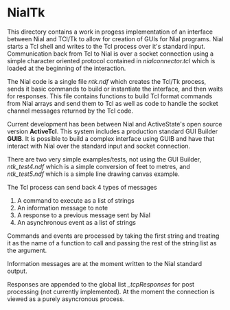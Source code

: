 # NialTk

This directory contains a work in progess implementation of an interface between Nial and TCl/Tk to allow for creation of GUIs for Nial programs. Nial starts a Tcl
shell and writes to the Tcl process over it's standard input. Communication back from Tcl to Nial is over a socket connection using a simple character oriented protocol contained in *nialconnector.tcl* which is loaded at the beginning of the interaction.

The Nial code is a single file *ntk.ndf* which creates the Tcl/Tk process, sends it basic commands to build or instantiate the interface, and then waits for responses. This file contains functions to build Tcl format commands from Nial arrays and send them to Tcl as well as code to handle the socket channel messages returned by the Tcl code.

Current development has been between Nial and ActiveState's open source version **ActiveTcl**. This system includes a production standard GUI Builder **GUIB**. It is possible to build a complex interface using GUIB and have that interact with Nial over the standard input and socket connection.

There are two very simple examples/tests, not using the GUI Builder, *ntk_test4.ndf* which is a simple conversion of feet to metres, and *ntk_test5.ndf* which is a simple line drawing canvas example.

The Tcl process can send back 4 types of messages

1. A command to execute as a list of strings
2. An information message to note
3. A response to a previous message sent by Nial
4. An asynchronous event as a list of strings

Commands and events are processed by taking the first string and treating it as the name of a function to call and passing the rest of the string list as the argument.

Information messages are at the moment written to the Nial standard output.

Responses are appended to the global list *_tcpResponses* for post processing (not currently implemented). At the moment the connection is viewed as a purely asyncronous process.

